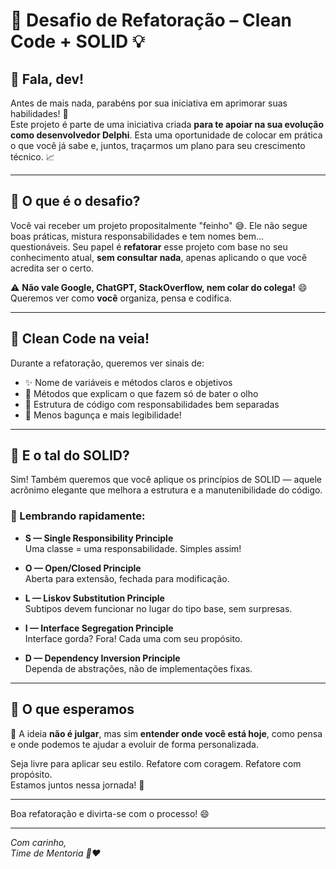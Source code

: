 # 🚀 Desafio de Refatoração – Clean Code + SOLID 💡

## 👋 Fala, dev!

Antes de mais nada, parabéns por sua iniciativa em aprimorar suas habilidades! 🎉  
Este projeto é parte de uma iniciativa criada **para te apoiar na sua evolução como desenvolvedor Delphi**. Esta uma oportunidade de colocar em prática o que você já sabe e, juntos, traçarmos um plano para seu crescimento técnico. 📈

---

## 🎯 O que é o desafio?

Você vai receber um projeto propositalmente "feinho" 😅. Ele não segue boas práticas, mistura responsabilidades e tem nomes bem... questionáveis. Seu papel é **refatorar** esse projeto com base no seu conhecimento atual, **sem consultar nada**, apenas aplicando o que você acredita ser o certo.

⚠️ **Não vale Google, ChatGPT, StackOverflow, nem colar do colega!** 😄  
Queremos ver como **você** organiza, pensa e codifica.

---

## 🧼 Clean Code na veia!

Durante a refatoração, queremos ver sinais de:

- ✨ Nome de variáveis e métodos claros e objetivos
- 🧠 Métodos que explicam o que fazem só de bater o olho
- 🧱 Estrutura de código com responsabilidades bem separadas
- 🧹 Menos bagunça e mais legibilidade!

---

## 🧩 E o tal do SOLID?

Sim! Também queremos que você aplique os princípios de SOLID — aquele acrônimo elegante que melhora a estrutura e a manutenibilidade do código.

### 📌 Lembrando rapidamente:

- **S — Single Responsibility Principle**  
  Uma classe = uma responsabilidade. Simples assim!

- **O — Open/Closed Principle**  
  Aberta para extensão, fechada para modificação.

- **L — Liskov Substitution Principle**  
  Subtipos devem funcionar no lugar do tipo base, sem surpresas.

- **I — Interface Segregation Principle**  
  Interface gorda? Fora! Cada uma com seu propósito.

- **D — Dependency Inversion Principle**  
  Dependa de abstrações, não de implementações fixas.

---

## 🤝 O que esperamos

💭 A ideia **não é julgar**, mas sim **entender onde você está hoje**, como pensa e onde podemos te ajudar a evoluir de forma personalizada.

Seja livre para aplicar seu estilo. Refatore com coragem. Refatore com propósito.  
Estamos juntos nessa jornada! 💪

---
Boa refatoração e divirta-se com o processo! 😄

---

*Com carinho,  
Time de Mentoria 🧠❤️*
